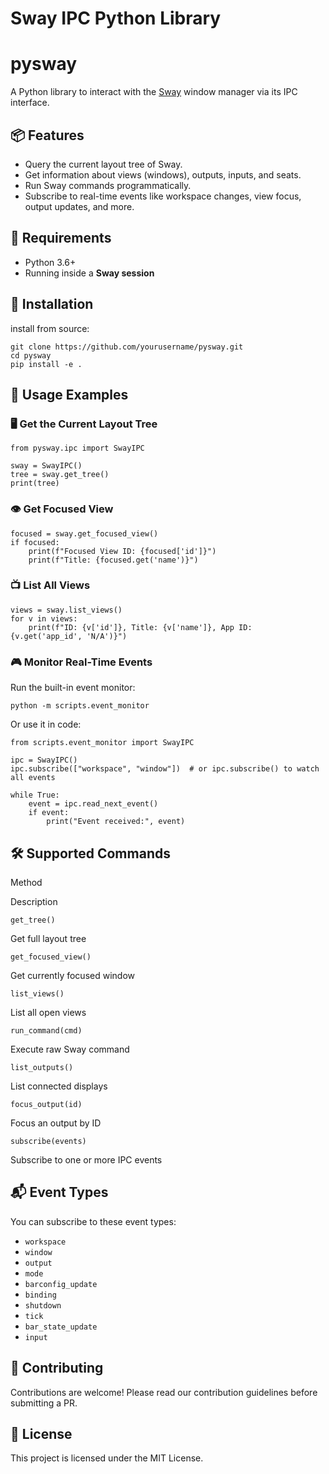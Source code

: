  # Sway IPC Python Library 

pysway
======

A Python library to interact with the [Sway](https://swaywm.org ) window manager via its IPC interface.

📦 Features
-----------

*   Query the current layout tree of Sway.
*   Get information about views (windows), outputs, inputs, and seats.
*   Run Sway commands programmatically.
*   Subscribe to real-time events like workspace changes, view focus, output updates, and more.

🧰 Requirements
---------------

*   Python 3.6+
*   Running inside a **Sway session**


🚀 Installation
---------------
install from source:

    git clone https://github.com/yourusername/pysway.git 
    cd pysway
    pip install -e .

🔌 Usage Examples
-----------------

### 🖥️ Get the Current Layout Tree

    from pysway.ipc import SwayIPC
    
    sway = SwayIPC()
    tree = sway.get_tree()
    print(tree)

### 👁️ Get Focused View

    focused = sway.get_focused_view()
    if focused:
        print(f"Focused View ID: {focused['id']}")
        print(f"Title: {focused.get('name')}")
    

### 📺 List All Views

    views = sway.list_views()
    for v in views:
        print(f"ID: {v['id']}, Title: {v['name']}, App ID: {v.get('app_id', 'N/A')}")

### 🎮 Monitor Real-Time Events

Run the built-in event monitor:

    python -m scripts.event_monitor

Or use it in code:

    from scripts.event_monitor import SwayIPC
    
    ipc = SwayIPC()
    ipc.subscribe(["workspace", "window"])  # or ipc.subscribe() to watch all events
    
    while True:
        event = ipc.read_next_event()
        if event:
            print("Event received:", event)

🛠️ Supported Commands
----------------------

Method

Description

`get_tree()`

Get full layout tree

`get_focused_view()`

Get currently focused window

`list_views()`

List all open views

`run_command(cmd)`

Execute raw Sway command

`list_outputs()`

List connected displays

`focus_output(id)`

Focus an output by ID

`subscribe(events)`

Subscribe to one or more IPC events

📬 Event Types
--------------

You can subscribe to these event types:

*   `workspace`
*   `window`
*   `output`
*   `mode`
*   `barconfig_update`
*   `binding`
*   `shutdown`
*   `tick`
*   `bar_state_update`
*   `input`

🤝 Contributing
---------------

Contributions are welcome! Please read our contribution guidelines before submitting a PR.

📜 License
----------

This project is licensed under the MIT License.
